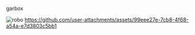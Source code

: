 garbox



![robo](https://github.com/user-attachments/assets/1bc4fac2-15be-4194-ab9e-7227855de564)
https://github.com/user-attachments/assets/99eee27e-7cb8-4f68-a54a-e7d3803c5bb1
